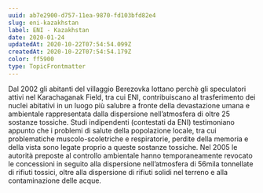 ```yaml
---
uuid: ab7e2900-d757-11ea-9870-fd103bfd82e4
slug: eni-kazakhstan
label: ENI - Kazakhstan
date: 2020-01-24
updatedAt: 2020-10-22T07:54:54.099Z
createdAt: 2020-10-22T07:54:54.179Z
color: ff5900
type: TopicFrontmatter
---
```


Dal 2002 gli abitanti del villaggio Berezovka lottano perchè gli speculatori attivi nel Karachaganak Field, tra cui ENI, contribuiscano al trasferimento dei nuclei abitativi in un luogo più salubre a fronte della devastazione umana e ambientale rappresentata dalla dispersione nell’atmosfera di oltre 25 sostanze tossiche. Studi indipendenti (contestati da ENI) testimoniano appunto che i problemi di salute della popolazione locale, tra cui problematiche muscolo-scoletriche e respiratorie, perdite della memoria e della vista sono legate proprio a queste sostanze tossiche. Nel 2005 le autorità preposte al controllo ambientale hanno temporaneamente revocato le concessioni in seguito alla dispersione nell’atmosfera di 56mila tonnellate di rifiuti tossici, oltre alla dispersione di rifiuti solidi nel terreno e alla contaminazione delle acque.
